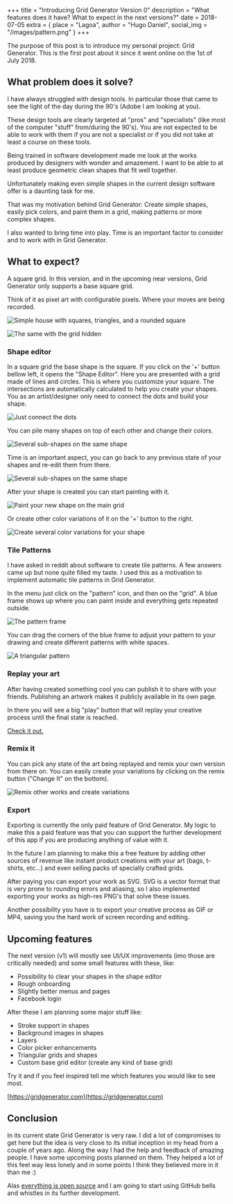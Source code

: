 +++
title = "Introducing Grid Generator Version 0"
description = "What features does it have? What to expect in the next versions?"
date = 2018-07-05
extra = { place = "Lagoa", author = "Hugo Daniel", social_img = "/images/pattern.png" }
+++

The purpose of this post is to introduce my personal project: Grid Generator. This is the first post about it since it went online on the 1st of July 2018.

## What problem does it solve?

I have always struggled with design tools. In particular those that came to see the light of the day during the 90's (Adobe I am looking at you).

These design tools are clearly targeted at "pros" and "specialists" (like most of the computer "stuff" from/during the 90's). You are not expected to be able to work with them if you are not a specialist or if you did not take at least a course on these tools.

Being trained in software development made me look at the works produced by designers with wonder and amazement. I want to be able to at least produce geometric clean shapes that fit well together.

Unfortunately making even simple shapes in the current design software offer is a daunting task for me.

That was my motivation behind Grid Generator: Create simple shapes, easily pick colors, and paint them in a grid, making patterns or more complex shapes.

I also wanted to bring time into play. Time is an important factor to consider and to work with in Grid Generator.

## What to expect?

A square grid. In this version, and in the upcoming near versions, Grid Generator only supports a base square grid.

Think of it as pixel art with configurable pixels. Where your moves are being recorded.

![Simple house with squares, triangles, and a rounded square](/images/grid1.png)

![The same with the grid hidden](/images/grid2.png)

### Shape editor

In a square grid the base shape is the square. If you click on the '+' button bellow left, it opens the "Shape Editor". Here you are presented with a grid made of lines and circles. This is where you customize your square. The intersections are automatically calculated to help you create your shapes. You as an artist/designer only need to connect the dots and build your shape.

![Just connect the dots](/images/shape_editor.png)

You can pile many shapes on top of each other and change their colors.

![Several sub-shapes on the same shape](/images/shape_editor_pile.png)

Time is an important aspect, you can go back to any previous state of your shapes and re-edit them from there.

![Several sub-shapes on the same shape](/images/shape_editor_travel.png)

After your shape is created you can start painting with it.

![Paint your new shape on the main grid](/images/shape_editor_paint.png)

Or create other color variations of it on the '+' button to the right.

![Create several color variations for your shape](/images/shape_editor_colors.png)


### Tile Patterns

I have asked in reddit about software to create tile patterns. A few answers came up but none quite filled my taste. I used this as a motivation to implement automatic tile patterns in Grid Generator.

In the menu just click on the "pattern" icon, and then on the "grid". A blue frame shows up where you can paint inside and everything gets repeated outside.

![The pattern frame](/images/grid_pattern.png)

You can drag the corners of the blue frame to adjust your pattern to your drawing and create different patterns with white spaces.

![A triangular pattern](/images/grid_pattern_tri.png)


### Replay your art

After having created something cool you can publish it to share with your friends. Publishing an artwork makes it publicly available in its own page.

In there you will see a big "play" button that will replay your creative process until the final state is reached.

[Check it out.](https://gridgenerator.com/p/13)

### Remix it

You can pick any state of the art being replayed and remix your own version from there on. You can easily create your variations by clicking on the remix button ("Change It" on the bottom).

![Remix other works and create variations](/images/remix_grid.png)

### Export

Exporting is currently the only paid feature of Grid Generator. My logic to make this a paid feature was that you can support the further development of this app if you are producing anything of value with it.

In the future I am planning to make this a free feature by adding other sources of revenue like instant product creations with your art (bags, t-shirts, etc...) and even selling packs of specially crafted grids.

After paying you can export your work as SVG. SVG is a vector format that is very prone to rounding errors and aliasing, so I also implemented exporting your works as high-res PNG's that solve these issues.

Another possibility you have is to export your creative process as GIF or MP4, saving you the hard work of screen recording and editing.

## Upcoming features

The next version (v1) will mostly see UI/UX improvements (imo those are critically needed) and some small features with these, like:

- Possibility to clear your shapes in the shape editor
- Rough onboarding
- Slightly better menus and pages
- Facebook login

After these I am planning some major stuff like:

- Stroke support in shapes
- Background images in shapes
- Layers
- Color picker enhancements
- Triangular grids and shapes
- Custom base grid editor (create any kind of base grid)

Try it and if you feel inspired tell me which features you would like to see most.

[https://gridgenerator.com](https://gridgenerator.com)

## Conclusion

In its current state Grid Generator is very raw. I did a lot of compromises to get here but the idea is very close to its initial inception in my head from a couple of years ago. Along the way I had the help and feedback of amazing people. I have some upcoming posts planned on them. They helped a lot of this feel way less lonely and in some points I think they believed more in it than me :)

Alas [everything is open source](https://github.com/HugoDaniel/gridgenerator) and I am going to start using GitHub bells and whistles in its further development.

